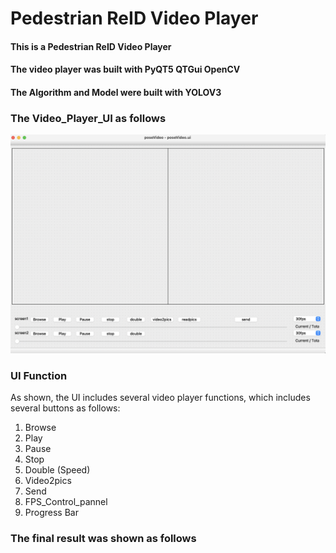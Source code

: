 # Pedestrian ReID Video Player

#### This is a Pedestrian ReID Video Player

#### The video player was built with PyQT5 QTGui OpenCV

#### The Algorithm and Model were built with YOLOV3

### The Video_Player_UI as follows

![](./Screenshots/UI_Screenshot.png)



### UI Function

As shown, the UI includes several video player functions, which includes several buttons as follows:

1. Browse
2. Play
3. Pause
4. Stop
5. Double (Speed)
6. Video2pics
7. Send
8. FPS_Control_pannel
9. Progress Bar 

### The final result was shown as follows





